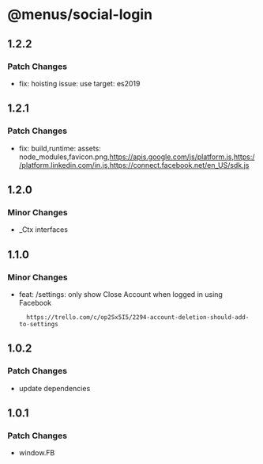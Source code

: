 # @menus/social-login

## 1.2.2

### Patch Changes

- fix: hoisting issue: use target: es2019

## 1.2.1

### Patch Changes

- fix: build,runtime: assets: node_modules,favicon.png,https://apis.google.com/js/platform.js,https://platform.linkedin.com/in.js,https://connect.facebook.net/en_US/sdk.js

## 1.2.0

### Minor Changes

- \_Ctx interfaces

## 1.1.0

### Minor Changes

- feat: /settings: only show Close Account when logged in using Facebook

      	https://trello.com/c/op2Sx5I5/2294-account-deletion-should-add-to-settings

## 1.0.2

### Patch Changes

- update dependencies

## 1.0.1

### Patch Changes

- window.FB
